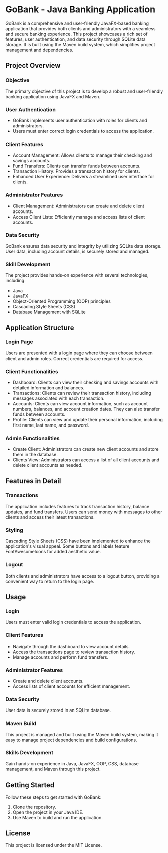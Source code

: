 # GoBank - Java Banking Application
GoBank is a comprehensive and user-friendly JavaFX-based banking application that provides both clients and administrators with a seamless and secure banking experience. This project showcases a rich set of features, user authentication, and data security through SQLite data storage. It is built using the Maven build system, which simplifies project management and dependencies.

## Project Overview

### Objective
The primary objective of this project is to develop a robust and user-friendly banking application using JavaFX and Maven.

### User Authentication
- GoBank implements user authentication with roles for clients and administrators.
- Users must enter correct login credentials to access the application.

### Client Features
- Account Management: Allows clients to manage their checking and savings accounts.
- Fund Transfers: Clients can transfer funds between accounts.
- Transaction History: Provides a transaction history for clients.
- Enhanced User Experience: Delivers a streamlined user interface for clients.

### Administrator Features
- Client Management: Administrators can create and delete client accounts.
- Access Client Lists: Efficiently manage and access lists of client accounts.

### Data Security
GoBank ensures data security and integrity by utilizing SQLite data storage.
User data, including account details, is securely stored and managed.

### Skill Development
The project provides hands-on experience with several technologies, including:
- Java
- JavaFX
- Object-Oriented Programming (OOP) principles
- Cascading Style Sheets (CSS)
- Database Management with SQLite

## Application Structure

### Login Page
Users are presented with a login page where they can choose between client and admin roles. Correct credentials are required for access.

### Client Functionalities
- Dashboard: Clients can view their checking and savings accounts with detailed information and balances.
- Transactions: Clients can review their transaction history, including messages associated with each transaction.
- Accounts: Clients can view account information, such as account numbers, balances, and account creation dates. They can also transfer funds between accounts.
- Profile: Clients can view and update their personal information, including first name, last name, and password.

### Admin Functionalities
- Create Client: Administrators can create new client accounts and store them in the database.
- Clients View: Administrators can access a list of all client accounts and delete client accounts as needed.

## Features in Detail

### Transactions
The application includes features to track transaction history, balance updates, and fund transfers. Users can send money with messages to other clients and access their latest transactions.

### Styling
Cascading Style Sheets (CSS) have been implemented to enhance the application's visual appeal. Some buttons and labels feature FontAwesomeIcons for added aesthetic value.

### Logout
Both clients and administrators have access to a logout button, providing a convenient way to return to the login page.

## Usage

### Login
Users must enter valid login credentials to access the application.

### Client Features
- Navigate through the dashboard to view account details.
- Access the transactions page to review transaction history.
- Manage accounts and perform fund transfers.

### Administrator Features
- Create and delete client accounts.
- Access lists of client accounts for efficient management.

### Data Security
User data is securely stored in an SQLite database.

### Maven Build
This project is managed and built using the Maven build system, making it easy to manage project dependencies and build configurations.

### Skills Development
Gain hands-on experience in Java, JavaFX, OOP, CSS, database management, and Maven through this project.

## Getting Started
Follow these steps to get started with GoBank:

1. Clone the repository.
2. Open the project in your Java IDE.
3. Use Maven to build and run the application.

## License
This project is licensed under the MIT License.
